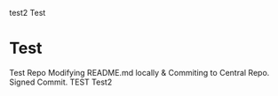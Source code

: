 test2
Test
# Test
Test Repo
Modifying README.md locally & Commiting to Central Repo.
Signed Commit.
TEST
Test2
